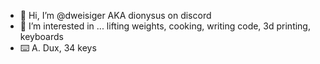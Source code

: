 - 👋 Hi, I’m @dweisiger AKA dionysus on discord
- 👀 I’m interested in ... lifting weights, cooking, writing code, 3d printing, keyboards
- ⌨️ A. Dux, 34 keys

<!---
dweisiger/dweisiger is a ✨ special ✨ repository because its `README.md` (this file) appears on your GitHub profile.
You can click the Preview link to take a look at your changes.
--->
